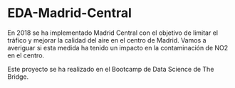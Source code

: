 # EDA-Madrid-Central
En 2018 se ha implementado Madrid Central con el objetivo de limitar el tráfico y mejorar la calidad del aire en el centro de Madrid. Vamos a averiguar si esta medida ha tenido un impacto en la contaminación de NO2 en el centro.

Este proyecto se ha realizado en el Bootcamp de Data Science de The Bridge.
